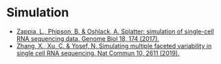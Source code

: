 # Simulation

- [Zappia, L., Phipson, B. & Oshlack, A. Splatter: simulation of single-cell RNA sequencing data. Genome Biol 18, 174 (2017).](https://doi.org/10.1186/s13059-017-1305-0)
- [Zhang, X., Xu, C. & Yosef, N. Simulating multiple faceted variability in single cell RNA sequencing. Nat Commun 10, 2611 (2019).](https://doi.org/10.1038/s41467-019-10500-w)
